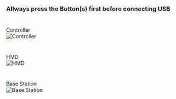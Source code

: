 ### Allways press the Button(s) first before connecting USB  
#
Controller  
![Controller](https://i.imgur.com/K9PpHPU.png)
#
HMD  
![HMD](https://i.imgur.com/EaKsvZ2.png)
#
Base Station  
![Base Station](https://i.imgur.com/m1mjzlT.png)
